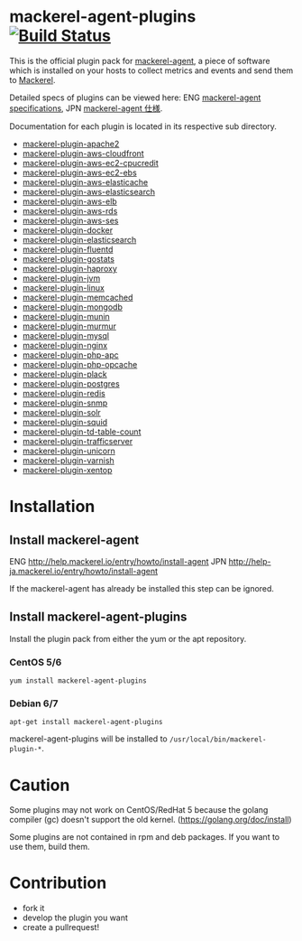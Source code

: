 mackerel-agent-plugins  [![Build Status](https://travis-ci.org/mackerelio/mackerel-agent-plugins.svg?branch=master)](https://travis-ci.org/mackerelio/mackerel-agent-plugins)
======================

This is the official plugin pack for [mackerel-agent](https://github.com/mackerelio/mackerel-agent), a piece of software which is installed on your hosts to collect metrics and events and send them to [Mackerel](https://mackerel.io).

Detailed specs of plugins can be viewed here: ENG [mackerel-agent specifications](http://help.mackerel.io/entry/spec/agent), JPN [mackerel-agent 仕様](http://help-ja.mackerel.io/entry/spec/agent).

Documentation for each plugin is located in its respective sub directory.

* [mackerel-plugin-apache2](./mackerel-plugin-apache2/README.md)
* [mackerel-plugin-aws-cloudfront](./mackerel-plugin-aws-cloudfront/README.md)
* [mackerel-plugin-aws-ec2-cpucredit](./mackerel-plugin-aws-ec2-cpucredit/README.md)
* [mackerel-plugin-aws-ec2-ebs](./mackerel-plugin-aws-ec2-ebs/README.md)
* [mackerel-plugin-aws-elasticache](./mackerel-plugin-aws-elasticache/README.md)
* [mackerel-plugin-aws-elasticsearch](./mackerel-plugin-aws-elasticsearch/README.md)
* [mackerel-plugin-aws-elb](./mackerel-plugin-aws-elb/README.md)
* [mackerel-plugin-aws-rds](./mackerel-plugin-aws-rds/README.md)
* [mackerel-plugin-aws-ses](./mackerel-plugin-aws-ses/README.md)
* [mackerel-plugin-docker](./mackerel-plugin-docker/README.md)
* [mackerel-plugin-elasticsearch](./mackerel-plugin-elasticsearch/README.md)
* [mackerel-plugin-fluentd](./mackerel-plugin-fluentd/README.md)
* [mackerel-plugin-gostats](./mackerel-plugin-gostats/README.md)
* [mackerel-plugin-haproxy](./mackerel-plugin-haproxy/README.md)
* [mackerel-plugin-jvm](./mackerel-plugin-jvm/README.md)
* [mackerel-plugin-linux](./mackerel-plugin-linux/README.md)
* [mackerel-plugin-memcached](./mackerel-plugin-memcached/README.md)
* [mackerel-plugin-mongodb](./mackerel-plugin-mongodb/README.md)
* [mackerel-plugin-munin](./mackerel-plugin-munin/README.md)
* [mackerel-plugin-murmur](./mackerel-plugin-murmur/README.md)
* [mackerel-plugin-mysql](./mackerel-plugin-mysql/README.md)
* [mackerel-plugin-nginx](./mackerel-plugin-nginx/README.md)
* [mackerel-plugin-php-apc](./mackerel-plugin-php-apc/README.md)
* [mackerel-plugin-php-opcache](./mackerel-plugin-php-opcache/README.md)
* [mackerel-plugin-plack](./mackerel-plugin-plack/README.md)
* [mackerel-plugin-postgres](./mackerel-plugin-postgres/README.md)
* [mackerel-plugin-redis](./mackerel-plugin-redis/README.md)
* [mackerel-plugin-snmp](./mackerel-plugin-snmp/README.md)
* [mackerel-plugin-solr](./mackerel-plugin-solr/README.md)
* [mackerel-plugin-squid](./mackerel-plugin-squid/README.md)
* [mackerel-plugin-td-table-count](./mackerel-plugin-td-table-count/README.md)
* [mackerel-plugin-trafficserver](./mackerel-plugin-trafficserver/README.md)
* [mackerel-plugin-unicorn](./mackerel-plugin-unicorn/README.md)
* [mackerel-plugin-varnish](./mackerel-plugin-varnish/README.md)
* [mackerel-plugin-xentop](./mackerel-plugin-xentop/README.md)

Installation
============

## Install mackerel-agent

ENG http://help.mackerel.io/entry/howto/install-agent
JPN http://help-ja.mackerel.io/entry/howto/install-agent

If the mackerel-agent has already be installed this step can be ignored.

## Install mackerel-agent-plugins

Install the plugin pack from either the yum or the apt repository.

### CentOS 5/6

```shell
yum install mackerel-agent-plugins
```

### Debian 6/7

```shell
apt-get install mackerel-agent-plugins
```

mackerel-agent-plugins will be installed to ```/usr/local/bin/mackerel-plugin-*```.

Caution
=======

Some plugins may not work on CentOS/RedHat 5 because the golang compiler (gc) doesn't support the old kernel.
(https://golang.org/doc/install)

Some plugins are not contained in rpm and deb packages. If you want to use them, build them.

Contribution
============

* fork it
* develop the plugin you want
* create a pullrequest!



